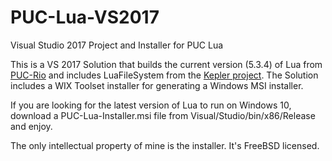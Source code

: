 # PUC-Lua-VS2017
Visual Studio 2017 Project and Installer for PUC Lua

This is a VS 2017 Solution that builds the current version (5.3.4) of Lua from [PUC-Rio](http://www.puc-rio.br/english/) and includes LuaFileSystem from the [Kepler project](http://www.keplerproject.org). The Solution includes a WIX Toolset installer for generating a Windows MSI installer.

If you are looking for the latest version of Lua to run on Windows 10, download a PUC-Lua-Installer.msi file from Visual/Studio/bin/x86/Release and enjoy.

The only intellectual property of mine is the installer. It's FreeBSD licensed. 
